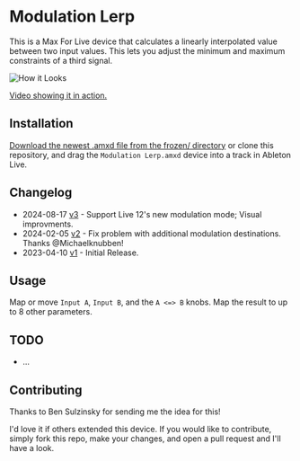 # Modulation Lerp

This is a Max For Live device that calculates a linearly interpolated value between two input values. This lets you adjust the minimum and maximum constraints of a third signal.

![How it Looks](images/device.gif)

[Video showing it in action.](https://www.youtube.com/watch?v=YfRTARPEUME)

## Installation

[Download the newest .amxd file from the frozen/ directory](https://github.com/zsteinkamp/m4l-Modulation-Lerp/raw/main/frozen/) or clone this repository, and drag the `Modulation Lerp.amxd` device into a track in Ableton Live.

## Changelog

* 2024-08-17 [v3](https://github.com/zsteinkamp/m4l-Modulation-Lerp/raw/main/frozen/Modulation%20Lerp%20v3.amxd) - Support Live 12's new modulation mode; Visual improvments.
* 2024-02-05 [v2](https://github.com/zsteinkamp/m4l-Modulation-Lerp/raw/main/frozen/Modulation%20Lerp%20v2.amxd) - Fix problem with additional modulation destinations. Thanks @Michaelknubben!
* 2023-04-10 [v1](https://github.com/zsteinkamp/m4l-Modulation-Lerp/raw/main/frozen/Modulation%20Lerp%20v1.amxd) - Initial Release.

## Usage

Map or move `Input A`, `Input B`, and the `A <=> B` knobs. Map the result to up to 8 other parameters.

## TODO

* ...

## Contributing

Thanks to Ben Sulzinsky for sending me the idea for this!

I'd love it if others extended this device. If you would like to contribute, simply fork this repo, make your changes, and open a pull request and I'll have a look.
